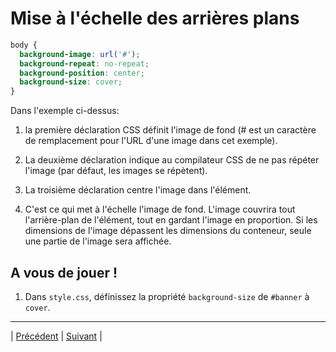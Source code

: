 # Mise à l'échelle des arrières plans

```css
body {
  background-image: url('#');
  background-repeat: no-repeat;
  background-position: center;
  background-size: cover;
}
```

Dans l'exemple ci-dessus:

1. la première déclaration CSS définit l'image de fond (# est un caractère de remplacement pour l'URL d'une image dans cet exemple).

2. La deuxième déclaration indique au compilateur CSS de ne pas répéter l'image (par défaut, les images se répètent).

3. La troisième déclaration centre l'image dans l'élément.

4. C'est ce qui met à l'échelle l'image de fond. L'image couvrira tout l'arrière-plan de l'élément, tout en gardant l'image en proportion. Si les dimensions de l'image dépassent les dimensions du conteneur, seule une partie de l'image sera affichée.


## A vous de jouer !

1. Dans `style.css`, définissez la propriété `background-size` de `#banner` à `cover`.

___
| [Précédent](./8-echelle-image-video.md)       | [Suivant](./10-intro-reactivite.md)        |
